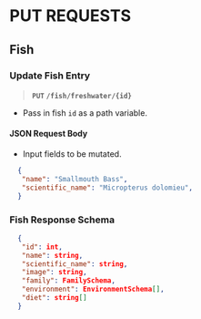 # PUT REQUESTS

## Fish

### Update Fish Entry

> **`PUT` `/fish/freshwater/{id}`**

- Pass in fish `id` as a path variable.

#### JSON Request Body

- Input fields to be mutated.

```json
  {
   "name": "Smallmouth Bass",
   "scientific_name": "Micropterus dolomieu",
  }
```

### Fish Response Schema

```json
  {
   "id": int,
   "name": string,
   "scientific_name": string,
   "image": string,
   "family": FamilySchema,
   "environment": EnvironmentSchema[],
   "diet": string[]
  }
```
